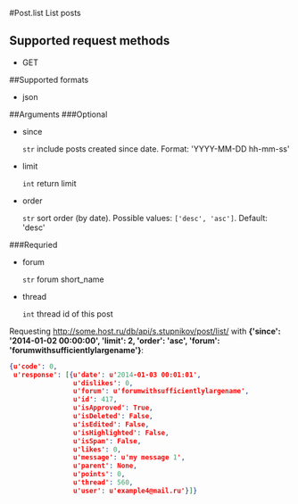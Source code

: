 #Post.list
List posts

## Supported request methods 
* GET

##Supported formats
* json

##Arguments
###Optional
* since

   ```str``` include posts created since date. Format: 'YYYY-MM-DD hh-mm-ss'
* limit

   ```int``` return limit
* order

   ```str``` sort order (by date). Possible values: ```['desc', 'asc']```. Default: 'desc'


###Requried
* forum

   ```str``` forum short_name
* thread

   ```int``` thread id of this post


Requesting http://some.host.ru/db/api/s.stupnikov/post/list/ with **{'since': '2014-01-02 00:00:00', 'limit': 2, 'order': 'asc', 'forum': 'forumwithsufficientlylargename'}**:
```json
{u'code': 0,
 u'response': [{u'date': u'2014-01-03 00:01:01',
                u'dislikes': 0,
                u'forum': u'forumwithsufficientlylargename',
                u'id': 417,
                u'isApproved': True,
                u'isDeleted': False,
                u'isEdited': False,
                u'isHighlighted': False,
                u'isSpam': False,
                u'likes': 0,
                u'message': u'my message 1',
                u'parent': None,
                u'points': 0,
                u'thread': 560,
                u'user': u'example4@mail.ru'}]}
```
